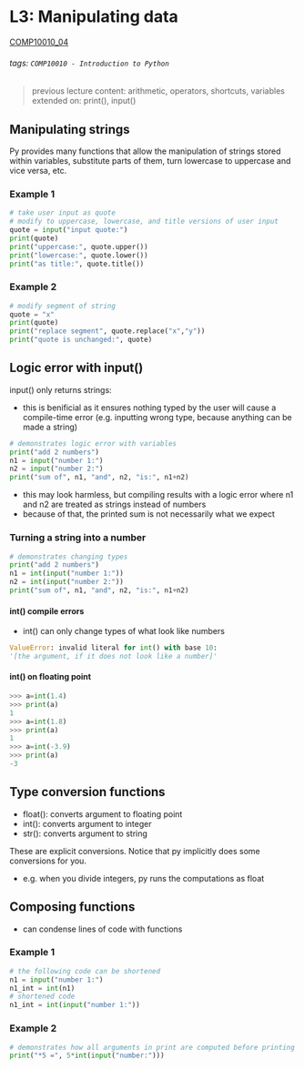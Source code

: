 # L3: Manipulating data 
[COMP10010_04](https://brightspace.ucd.ie/d2l/le/content/129818/viewContent/1641679/View)
###### tags: `COMP10010 - Introduction to Python`
> previous lecture content: arithmetic, operators, shortcuts, variables
> extended on: print(), input()

## Manipulating strings
Py provides many functions that allow the manipulation of strings stored within variables, substitute parts of them, turn lowercase to uppercase and vice versa, etc.

### Example 1
``` python
# take user input as quote
# modify to uppercase, lowercase, and title versions of user input
quote = input("input quote:")
print(quote)
print("uppercase:", quote.upper())
print("lowercase:", quote.lower())
print("as title:", quote.title())
```

### Example 2
``` python
# modify segment of string
quote = "x"
print(quote)
print("replace segment", quote.replace("x","y"))
print("quote is unchanged:", quote)
```

## Logic error with input()
input() only returns strings:
- this is benificial as it ensures nothing typed by the user will cause a compile-time error (e.g. inputting wrong type, because anything can be made a string)
``` python
# demonstrates logic error with variables
print("add 2 numbers")
n1 = input("number 1:")
n2 = input("number 2:")
print("sum of", n1, "and", n2, "is:", n1+n2)
```
- this may look harmless, but compiling results with a logic error where n1 and n2 are treated as strings instead of numbers
- because of that, the printed sum is not necessarily what we expect

### Turning a string into a number
``` python
# demonstrates changing types
print("add 2 numbers")
n1 = int(input("number 1:"))
n2 = int(input("number 2:"))
print("sum of", n1, "and", n2, "is:", n1+n2)
```

#### int() compile errors
- int() can only change types of what look like numbers
``` python
ValueError: invalid literal for int() with base 10:
'[the argument, if it does not look like a number]'
```

#### int() on floating point 
``` python
>>> a=int(1.4)
>>> print(a)
1
>>> a=int(1.8)
>>> print(a)
1
>>> a=int(-3.9)
>>> print(a)
-3
```

## Type conversion functions
- float(): converts argument to floating point
- int(): converts argument to integer
- str(): converts argument to string

These are explicit conversions. Notice that py implicitly does some conversions  for you. 
- e.g. when you divide integers, py runs the computations as float

## Composing functions
- can condense lines of code with functions
### Example 1
``` python
# the following code can be shortened
n1 = input("number 1:")
n1_int = int(n1)
# shortened code
n1_int = int(input("number 1:"))
```
### Example 2
``` python
# demonstrates how all arguments in print are computed before printing
print("*5 =", 5*int(input("number:")))
```
